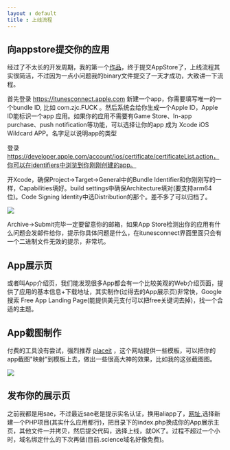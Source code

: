 ```yaml
---
layout : default
title : 上线流程
---
```


## 向appstore提交你的应用

经过了不太长的开发周期，我的第一个[作品](ListenX.aliapp.com)，终于提交AppStore了，上线流程其实很简洁，不过因为一点小问题我的binary文件提交了一天才成功，大致讲一下流程。

首先登录 https://itunesconnect.apple.com 新建一个app，你需要填写唯一的一个bundle ID, 比如 com.zjc.FUCK 。然后系统会给你生成一个Apple ID，Apple ID能标识一个app 应用。如果你的应用不需要有Game Store、In-app purchase、push notification等功能，可以选择让你的app 成为 Xcode iOS Wildcard APP。名字足以说明app的类型

登录 https://developer.apple.com/account/ios/certificate/certificateList.action，你可以在identifiers中浏览到你刚刚创建的app。

开Xcode，确保Project->Target->General中的Bundle Identifier和你刚刚写的一样，Capabilities填好。build settings中确保Architecture填对(要支持arm64位)。Code Signing Identity中选Distribution的那个。差不多了可以归档了。

![](http://sae-gif.qiniudn.com/sceenshot.png)

Archive->Submit完毕一定要留意你的邮箱，如果App Store检测出你的应用有什么问题会发邮件给你，提示你具体问题是什么，在itunesconnect界面里面只会有一个二进制文件无效的提示，非常坑。

## App展示页

或者叫App介绍页，我们能发现很多App都会有一个比较美观的Web介绍页面，提供了应用的基本信息+下载地址，其实制作(过得去的App展示页)非常快，Google搜索 Free App Landing Page(能提供美元支付可以把free关键词去掉)，找一个合适的主题。

## App截图制作

付费的工具没有尝试，强烈推荐 [placeit](https://placeit.net) ，这个网站提供一些模板，可以把你的app截图"映射"到模板上去，做出一些很高大神的效果，比如我的这张截图图。

![](http://sae-gif.qiniudn.com/iphone.png)

## 发布你的展示页

之前我都是用sae，不过最近sae老是提示实名认证，换用aliapp了，[网址](http://ace.console.aliyun.com/),选择新建一个PHP项目(其实什么应用都行)，把目录下的index.php换成你的App展示主页，其他文件一并拷贝，然后提交代码，选择上线，就OK了。过程不超过一个小时，域名绑定什么的下次再做(目前.science域名好像免费)。

